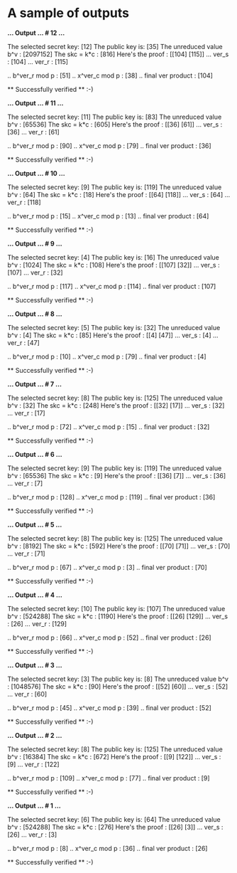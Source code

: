 # A sample of outputs 


**… Output … # 12 …**

The selected secret key: [12]
The public key is: [35]
The unreduced value b^v : [2097152]
The skc = k*c : [816]
Here's the proof : [[104]
 [115]]
... ver_s : [104]
... ver_r : [115]

.. b^ver_r mod p : [51]
.. x^ver_c mod p : [38]
.. final ver product : [104]

** Successfully verified ** :-) 




**… Output … # 11 …**

The selected secret key: [11]
The public key is: [83]
The unreduced value b^v : [65536]
The skc = k*c : [605]
Here's the proof : [[36]
 [61]]
... ver_s : [36]
... ver_r : [61]

.. b^ver_r mod p : [90]
.. x^ver_c mod p : [79]
.. final ver product : [36]

** Successfully verified ** :-) 




**… Output … # 10 …**

The selected secret key: [9]
The public key is: [119]
The unreduced value b^v : [64]
The skc = k*c : [18]
Here's the proof : [[64]
 [118]]
... ver_s : [64]
... ver_r : [118]

.. b^ver_r mod p : [15]
.. x^ver_c mod p : [13]
.. final ver product : [64]

** Successfully verified ** :-) 




**… Output … # 9 …**

The selected secret key: [4]
The public key is: [16]
The unreduced value b^v : [1024]
The skc = k*c : [108]
Here's the proof : [[107]
 [32]]
... ver_s : [107]
... ver_r : [32]

.. b^ver_r mod p : [117]
.. x^ver_c mod p : [114]
.. final ver product : [107]

** Successfully verified ** :-) 




**… Output … # 8 …**

The selected secret key: [5]
The public key is: [32]
The unreduced value b^v : [4]
The skc = k*c : [85]
Here's the proof : [[4]
 [47]]
... ver_s : [4]
... ver_r : [47]

.. b^ver_r mod p : [10]
.. x^ver_c mod p : [79]
.. final ver product : [4]

** Successfully verified ** :-) 




**… Output … # 7 …**

The selected secret key: [8]
The public key is: [125]
The unreduced value b^v : [32]
The skc = k*c : [248]
Here's the proof : [[32]
 [17]]
... ver_s : [32]
... ver_r : [17]

.. b^ver_r mod p : [72]
.. x^ver_c mod p : [15]
.. final ver product : [32]

** Successfully verified ** :-) 



**… Output … # 6 …**

The selected secret key: [9]
The public key is: [119]
The unreduced value b^v : [65536]
The skc = k*c : [9]
Here's the proof : [[36]
 [7]]
... ver_s : [36]
... ver_r : [7]

.. b^ver_r mod p : [128]
.. x^ver_c mod p : [119]
.. final ver product : [36]

** Successfully verified ** :-) 




**… Output … # 5 …**

The selected secret key: [8]
The public key is: [125]
The unreduced value b^v : [8192]
The skc = k*c : [592]
Here's the proof : [[70]
 [71]]
... ver_s : [70]
... ver_r : [71]

.. b^ver_r mod p : [67]
.. x^ver_c mod p : [3]
.. final ver product : [70]

** Successfully verified ** :-) 




**… Output … # 4 …**

The selected secret key: [10]
The public key is: [107]
The unreduced value b^v : [524288]
The skc = k*c : [1190]
Here's the proof : [[26]
 [129]]
... ver_s : [26]
... ver_r : [129]

.. b^ver_r mod p : [66]
.. x^ver_c mod p : [52]
.. final ver product : [26]

** Successfully verified ** :-) 




**… Output … # 3 …**

The selected secret key: [3]
The public key is: [8]
The unreduced value b^v : [1048576]
The skc = k*c : [90]
Here's the proof : [[52]
 [60]]
... ver_s : [52]
... ver_r : [60]

.. b^ver_r mod p : [45]
.. x^ver_c mod p : [39]
.. final ver product : [52]

** Successfully verified ** :-) 




**… Output … # 2 …**

The selected secret key: [8]
The public key is: [125]
The unreduced value b^v : [16384]
The skc = k*c : [672]
Here's the proof : [[9]
 [122]]
... ver_s : [9]
... ver_r : [122]

.. b^ver_r mod p : [109]
.. x^ver_c mod p : [77]
.. final ver product : [9]

** Successfully verified ** :-) 




**… Output … # 1 …**

The selected secret key: [6]
The public key is: [64]
The unreduced value b^v : [524288]
The skc = k*c : [276]
Here's the proof : [[26]
 [3]]
... ver_s : [26]
... ver_r : [3]

.. b^ver_r mod p : [8]
.. x^ver_c mod p : [36]
.. final ver product : [26]

** Successfully verified ** :-) 

